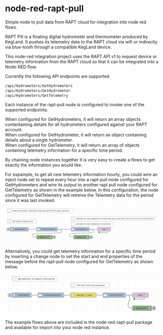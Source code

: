# node-red-rapt-pull
Simple node to pull data from RAPT cloud for integration into node red flows.

RAPT Pill is a floating digital hydrometer and thermometer produced by KegLand.
It pushes its telemetry data to the RAPT cloud via wifi or indirectly via blue-tooth through a compatible KegLand device.

This node-red integration project uses the RAPT API v1 to request device or telemetry information from the RAPT cloud so that it can be integrated into a Node-RED flow.

Currently the following API endpoints are supported 

```
/api​/Hydrometers​/GetHydrometers
/api​/Hydrometers​/GetHydrometer
/api​/Hydrometers​/GetTelemetry
```
Each instance of the rapt-pull node is configured to invoke one of the supported endpoints.

When configured for GetHydrometers, it will return an array objects contantaining details for all hydrometers configured against your RAPT account.  
When configured for GetHydrometer, it will return an object containing details about a single hydrometer.  
When configured for GetTelemetry, it will return an array of objects containing telemetry information for a specific time period.  

By chaining node instances together it is very easy to create a flows to get exactly the information you would like.

For expample, to get all new telemetry information hourly, you could wire an inject node set to repeat every hour into a rapt-pull node configured for GetHydrometers and wire its output to another rapt pull node configured for GetTelemetry as shown in the example below. In this configuration, the node configured for GetTelemetry will retreive the Telemetry data for the period since it was last invoked.

![example](./readme/example1.png?raw=true)

Alternatively, you could get telemetry information for a specific time period by inserting a change node to set the start and end properties of the message before the rapt-pull node configured for GetTelemetry as shown below.

![example](./readme/example2.png?raw=true)


The example flows above are included in the node-red-rapt-pull package and available for import into your node red instance.
